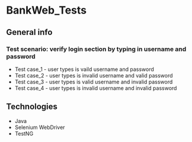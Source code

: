 # BankWeb_Tests

## General info

### Test scenario: verify login section by typing in username and password
* Test case_1 - user types is vaild username and password
* Test case_2 - user types is invalid username and valid password
* Test case_3 - user types is valid username and invalid password
* Test case_4 - user types is invalid username and invalid password

## Technologies
* Java
* Selenium WebDriver
* TestNG
